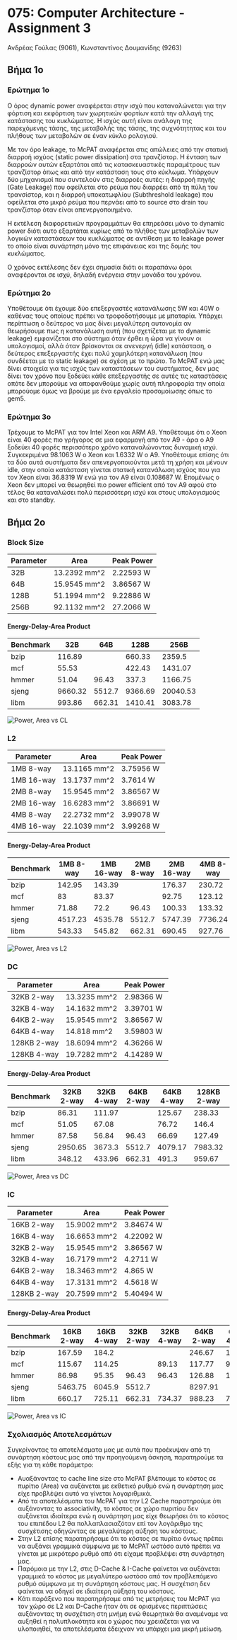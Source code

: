 # 075: Computer Architecture - Assignment 3

Ανδρέας Γούλας (9061), Κωνσταντίνος Δουμανίδης (9263)

## Βήμα 1ο

### Ερώτημα 1ο

Ο όρος dynamic power αναφέρεται στην ισχύ που καταναλώνεται για την φόρτιση και
εκφόρτιση των χωρητικών φορτίων κατά την αλλαγή της κατάστασης του κυκλώματος.
Η ισχύς αυτή είναι ανάλογη της παρεχόμενης τάσης, της μεταβολής της τάσης, της
συχνότητητας και του πλήθους των μεταβολών σε έναν κύκλο ρολογιού.

Με τον όρο leakage, το McPAT αναφέρεται στις απώλειες από την στατική διαρροή
ισχύος (static power dissipation) στα τρανζίστορ. Η ένταση των διαρροών αυτών 
εξαρτάται από τις κατασκευαστικές παραμέτρους των τρανζίστορ όπως και από την 
κατάσταση τους στο κύκλωμα. Υπάρχουν δύο μηχανισμοί που συντελούν στις διαρροές 
αυτές: η διαρροή πηγής (Gate Leakage) που οφείλεται στο ρεύμα που διαρρέει από 
τη πύλη του τρανσίστορ, και η διαρροή υποκατωφλίου (Subthreshold leakage) που 
οφείλεται στο μικρό ρεύμα που περνάει από το source στο drain του τρανζίστορ 
όταν είναι απενεργοποιημένο.

Η εκτέλεση διαφορετικών προγραμμάτων θα επηρεάσει μόνο το dynamic power διότι
αυτο εξαρτάται κυρίως από το πλήθος των μεταβολών των λογικών καταστάσεων του
κυκλώματος σε αντίθεση με το leakage power το οποίο είναι συνάρτηση
μόνο της επιφάνειας και της δομής του κυκλώματος.

Ο χρόνος εκτέλεσης δεν έχει σημασία διότι οι παραπάνω όροι αναφέρονται σε ισχύ,
δηλαδή ενέργεια στην μονάδα του χρόνου.

### Ερώτημα 2ο

Υποθέτουμε ότι έχουμε δύο επεξεργαστές κατανάλωσης 5W και 40W ο καθένας τους οποίους 
πρέπει να τροφοδοτήσουμε με μπαταρία. Υπάρχει περίπτωση ο δεύτερος να μας δίνει μεγαλύτερη 
αυτονομία αν θεωρήσουμε πως η κατανάλωση αυτή (που σχετίζεται με το dynamic leakage) εμφανίζεται 
στο σύστημα όταν έρθει η ώρα να γίνουν οι υπολογισμοί, αλλά όταν βρίσκονται σε ανενεργή 
(idle) κατάσταση, ο δεύτερος επεξεργαστής έχει πολύ χαμηλότερη κατανάλωση (που συνδέεται 
με το static leakage) σε σχέση με το πρώτο. Το McPAT ενώ μας δίνει στοιχεία για τις ισχύς των
καταστάσεων του συστήματος, δεν μας δίνει τον χρόνο που ξοδεύει κάθε επεξεργαστής σε αυτές τις
καταστάσεις οπότε δεν μπορούμε να αποφανθούμε χωρίς αυτή πληροφορία την οποία μπορούομε όμως να
βρούμε με ένα εργαλείο προσομοίωσης όπως το gem5.

### Ερώτημα 3ο



Τρέχουμε το McPAT για τον Intel Xeon και ARM A9. Υποθέτουμε ότι ο Xeon είναι 
40 φορές πιο γρήγορος σε μια εφαρμογή από τον A9 - άρα ο A9 ξοδεύει 40 φορές 
περισσότερο χρόνο καταναλώνοντας δυναμική ισχύ. Συγκεκριμένα 98.1063 W ο 
Xeon και 1.6332 W ο Α9. Υποθέτουμε επίσης ότι τα 
δύο αυτά συστήματα δεν απενεργοποιούνται μετά τη χρήση και μένουν idle, στην 
οποία κατάσταση γίνεται στατική κατανάλωση ισχύος που για τον Xeon είναι 
36.8319 W ενώ για τον A9 είναι 0.108687 W. Επομένως ο Xeon δεν μπορεί να 
θεωρηθεί πιο power efficient από τον Α9 αφού στο τέλος θα καταναλώσει πολύ 
περισσότερη ισχύ και στους υπολογισμούς και στο standby.

## Βήμα 2ο

### Block Size

Parameter|Area|Peak Power
---------|----|----------
32B|13.2392 mm^2|2.22593 W
64B|15.9545 mm^2|3.86567 W
128B|51.1994 mm^2|9.22886 W
256B|92.1132 mm^2|27.2066 W

#### Energy-Delay-Area Product

Benchmark|32B|64B|128B|256B
---------|---|---|----|----
bzip|116.89||660.33|2359.5
mcf|55.53||422.43|1431.07
hmmer|51.04|96.43|337.3|1166.75
sjeng|9660.32|5512.7|9366.69|20040.53
libm|993.86|662.31|1410.41|3083.78

![Power, Area vs CL](/Lab3/img/cl_power_area.jpg)

### L2

Parameter|Area|Peak Power
---------|----|----------
1MB 8-way|13.1165 mm^2|3.75956 W
1MB 16-way|13.1737 mm^2|3.7614 W
2MB 8-way|15.9545 mm^2|3.86567 W
2MB 16-way|16.6283 mm^2|3.86691 W
4MB 8-way|22.2732 mm^2|3.99078 W
4MB 16-way|22.1039 mm^2|3.99268 W

#### Energy-Delay-Area Product

Benchmark|1MB 8-way|1MB 16-way|2MB 8-way|2MB 16-way|4MB 8-way|4MB 16-way
---------|---------|----------|---------|----------|---------|----------
bzip|142.95|143.39||176.37|230.72|228.88
mcf|83|83.37||92.75|123.12|122.23
hmmer|71.88|72.2|96.43|100.33|133.32|132.36
sjeng|4517.23|4535.78|5512.7|5747.39|7736.24|7678.98
libm|543.33|545.82|662.31|690.45|927.76|920.93

![Power, Area vs L2](/Lab3/img/l2_power_area.jpg)

### DC

Parameter|Area|Peak Power
---------|----|----------
32KB 2-way|13.3235 mm^2|2.98366 W
32KB 4-way|14.1632 mm^2|3.39701 W
64KB 2-way|15.9545 mm^2|3.86567 W
64KB 4-way|14.818 mm^2|3.59803 W
128KB 2-way|18.6094 mm^2|4.36266 W
128KB 4-way|19.7282 mm^2|4.14289 W

#### Energy-Delay-Area Product

Benchmark|32KB 2-way|32KB 4-way|64KB 2-way|64KB 4-way|128KB 2-way|128KB 4-way
---------|----------|----------|----------|----------|-----------|-----------
bzip|86.31|111.97||125.67|238.33|218.49
mcf|51.05|67.08||76.72|146.4|135.06
hmmer|87.58|56.84|96.43|66.69|127.49|118.66
sjeng|2950.65|3673.3|5512.7|4079.17|7983.32|7154.54
libm|348.12|433.96|662.31|491.3|959.67|867.73

![Power, Area vs DC](/Lab3/img/dc_power_area.jpg)

### IC

Parameter|Area|Peak Power
---------|----|----------
16KB 2-way|15.9002 mm^2|3.84674 W
16KB 4-way|16.6653 mm^2|4.22092 W
32KB 2-way|15.9545 mm^2|3.86567 W
32KB 4-way|16.7179 mm^2|4.2711 W
64KB 2-way|18.3463 mm^2|4.865 W
64KB 4-way|17.3131 mm^2|4.5618 W
128KB 2-way|20.7599 mm^2|5.40494 W

#### Energy-Delay-Area Product

Benchmark|16KB 2-way|16KB 4-way|32KB 2-way|32KB 4-way|64KB 2-way|64KB 4-way|128KB 2-way
---------|----------|----------|----------|----------|----------|----------|-----------
bzip|167.59|184.2|||246.67|199.16|320.9
mcf|115.67|114.25||89.13|117.77|95.22|153.02
hmmer|86.98|95.35|96.43|96.43|126.88|102.92|164.46
sjeng|5463.75|6045.9|5512.7||8297.91||10912.69
libm|660.17|725.11|662.31|734.37|988.23|787.2|1299.06

![Power, Area vs IC](/Lab3/img/ic_power_area.jpg)

### Σχολιασμός Αποτελεσμάτων
Συγκρίνοντας τα αποτελέσματα μας με αυτά που προέκυψαν από τη συνάρτηση κόστους μας από 
την προηγούμενη άσκηση, παρατηρούμε τα εξής για τη κάθε παράμετρο:
- Αυαξάνοντας το cache line size στο McPAT βλέπουμε το κόστος σε πυρίτιο (Area) να αυξάνεται 
με εκθετικό ρυθμό ενώ η συνάρτηση μας είχε προβλέψει αυτό να γίνεται λογαριθμικά.
- Από τα αποτελέσματα του McPAT για την L2 Cache παρατηρούμε ότι αυξάνοντας το associativity, 
το κόστος σε χώρο πυριτίου δεν αυξάνεται ιδιαίτερα ενώ η συνάρτηση μας είχε θεωρήσει ότι το 
κόστος του επιπέδου L2 θα πολλαπλασιαζόταν επί τον λογάριθμο της συσχέτισης οδηγώντας σε 
μεγαλύτερη αύξηση του κόστους.
- Στην L2 επίσης παρατηρήσαμε ότι το κόστος σε πυρίτιο όντως πρέπει να αυξάνει γραμμικά σύμφωνα 
με το McPAT ωστόσο αυτό πρέπει να γίνεται με μικρότερο ρυθμό από ότι είχαμε προβλέψει στη συνάρτηση 
μας.
- Παρόμοια με την L2, στις D-Cache & Ι-Cache φαίνεται να αυξάνεται γραμμικά το κόστος με μεγαλύτερο ωστόσο 
από τον προβλεπόμενο ρυθμό σύμφωνα με τη συνάρτηση κόστους μας. Η συσχέτιση δεν φαίνεται να οδηγεί 
σε ιδιαίτερη αύξηση του κόστους.
- Κάτι παράξενο που παρατηρήσαμε από τις μετρήσεις του McPAT για τον χώρο σε L2 και D-Cache 
ήταν ότι σε ορισμένες περιπτώσεις αυξάνοντας τη συσχέτιση στη μνήμη ενώ θεωρητικά θα αναμέναμε 
να αυξηθεί η πολυπλοκότητα και ο χώρος που χρειάζεται για να υλοποιηθεί, τα αποτελέσματα έδειχναν 
να υπάρχει μια μικρή μείωση.

